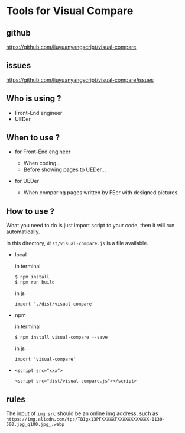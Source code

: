# Tools for Visual Compare

## github
https://github.com/liuyuanyangscript/visual-compare

## issues
https://github.com/liuyuanyangscript/visual-compare/issues

## Who is using ?

+   Front-End engineer
+   UEDer

## When to use ?

+   for Front-End engineer

    +   When coding...
    +   Before showing pages to UEDer...

+   for UEDer

    +   When comparing pages written by FEer with designed pictures.

## How to use ?

What you need to do is just import script to your code, then it will run automatically.

In this directory, `dist/visual-compare.js` is a file available.

+   local

    in terminal

    ```
    $ npm install
    $ npm run build
    ```

    in js

    ```
    import './dist/visual-compare'
    ```

+   npm

    in terminal

    ```
    $ npm install visual-compare --save
    ```

    in js

    ```
    import 'visual-compare'
    ```

+   `<script src="xxx">`

    ```
    <script src="dist/visual-compare.js"></script>
    ```

## rules

The input of `img src` should be an online img address, such as `https://img.alicdn.com/tps/TB1gx13PFXXXXXFXXXXXXXXXXXX-1130-500.jpg_q100.jpg_.webp`


